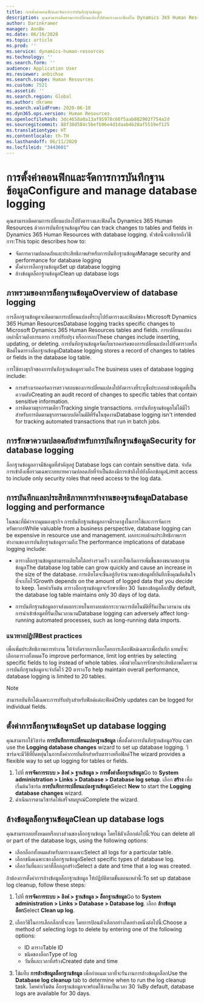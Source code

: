 ```yaml
---
title: การตั้งค่าคอนฟิกและจัดการการบันทึกฐานข้อมูล
description: คุณสามารถติดตามการเปลี่ยนแปลงไปยังตารางและฟิลด์ใน Dynamics 365 Human Resources ด้วยการบันทึกฐานข้อมูล
author: Darinkramer
manager: AnnBe
ms.date: 06/10/2020
ms.topic: article
ms.prod: ''
ms.service: dynamics-human-resources
ms.technology: ''
ms.search.form: ''
audience: Application User
ms.reviewer: anbichse
ms.search.scope: Human Resources
ms.custom: 7521
ms.assetid: ''
ms.search.region: Global
ms.author: dkrame
ms.search.validFrom: 2020-06-10
ms.dyn365.ops.version: Human Resources
ms.openlocfilehash: 3dc4658a0a13af95978c66f5aab882902f754a2d
ms.sourcegitcommit: 88f38d584c5befb96e4d1daab4b28af5519ef125
ms.translationtype: HT
ms.contentlocale: th-TH
ms.lasthandoff: 06/11/2020
ms.locfileid: "3443601"
---
```

# <a name="configure-and-manage-database-logging"></a><span data-ttu-id="492df-103">การตั้งค่าคอนฟิกและจัดการการบันทึกฐานข้อมูล</span><span class="sxs-lookup"><span data-stu-id="492df-103">Configure and manage database logging</span></span>

<span data-ttu-id="492df-104">คุณสามารถติดตามการเปลี่ยนแปลงไปยังตารางและฟิลด์ใน Dynamics 365 Human Resources ด้วยการบันทึกฐานข้อมูล</span><span class="sxs-lookup"><span data-stu-id="492df-104">You can track changes to tables and fields in Dynamics 365 Human Resources with database logging.</span></span> <span data-ttu-id="492df-105">หัวข้อนี้จะอธิบายถึงวิธีการ:</span><span class="sxs-lookup"><span data-stu-id="492df-105">This topic describes how to:</span></span>

- <span data-ttu-id="492df-106">จัดการความปลอดภัยและประสิทธิภาพสำหรับการบันทึกฐานข้อมูล</span><span class="sxs-lookup"><span data-stu-id="492df-106">Manage security and performance for database logging</span></span>
- <span data-ttu-id="492df-107">ตั้งค่าการล็อกฐานข้อมูล</span><span class="sxs-lookup"><span data-stu-id="492df-107">Set up database logging</span></span>
- <span data-ttu-id="492df-108">ล้างข้อมูลล็อกฐานข้อมูล</span><span class="sxs-lookup"><span data-stu-id="492df-108">Clean up database logs</span></span>

## <a name="overview-of-database-logging"></a><span data-ttu-id="492df-109">ภาพรวมของการล็อกฐานข้อมูล</span><span class="sxs-lookup"><span data-stu-id="492df-109">Overview of database logging</span></span>

<span data-ttu-id="492df-110">การล็อกฐานข้อมูลจะติดตามการเปลี่ยนแปลงที่ระบุไปยังตารางและฟิลด์ของ Microsoft Dynamics 365 Human Resources</span><span class="sxs-lookup"><span data-stu-id="492df-110">Database logging tracks specific changes to Microsoft Dynamics 365 Human Resources tables and fields.</span></span> <span data-ttu-id="492df-111">การเปลี่ยนแปลงเหล่านี้รวมถึงการแทรก การปรับปรุง หรือการลบ</span><span class="sxs-lookup"><span data-stu-id="492df-111">These changes include inserting, updating, or deleting.</span></span> <span data-ttu-id="492df-112">การบันทึกฐานข้อมูลจัดเก็บเรกคอร์ดของการเปลี่ยนแปลงไปยังตารางหรือฟิลด์ในตารางล็อกฐานข้อมูล</span><span class="sxs-lookup"><span data-stu-id="492df-112">Database logging stores a record of changes to tables or fields in the database log table.</span></span>

<span data-ttu-id="492df-113">การใช้ทางธุรกิจของการบันทึกฐานข้อมูลรวมถึง:</span><span class="sxs-lookup"><span data-stu-id="492df-113">The business uses of database logging include:</span></span>

- <span data-ttu-id="492df-114">การสร้างเรกคอร์ดการตรวจสอบของการเปลี่ยนแปลงไปยังตารางที่ระบุซึ่งประกอบด้วยข้อมูลที่เป็นความลับ</span><span class="sxs-lookup"><span data-stu-id="492df-114">Creating an audit record of changes to specific tables that contain sensitive information.</span></span>
- <span data-ttu-id="492df-115">การติดตามธุรกรรมเดียว</span><span class="sxs-lookup"><span data-stu-id="492df-115">Tracking single transactions.</span></span> <span data-ttu-id="492df-116">การบันทึกฐานข้อมูลไม่ได้มีไว้สำหรับการติดตามธุรกรรมแบบอัตโนมัติที่รันในชุดงาน</span><span class="sxs-lookup"><span data-stu-id="492df-116">Database logging isn't intended for tracking automated transactions that run in batch jobs.</span></span>

## <a name="security-for-database-logging"></a><span data-ttu-id="492df-117">การรักษาความปลอดภัยสำหรับการบันทึกฐานข้อมูล</span><span class="sxs-lookup"><span data-stu-id="492df-117">Security for database logging</span></span>

<span data-ttu-id="492df-118">ล็อกฐานข้อมูลอาจมีข้อมูลที่สำคัญอยู่ </span><span class="sxs-lookup"><span data-stu-id="492df-118">Database logs can contain sensitive data.</span></span> <span data-ttu-id="492df-119">จำกัดการเข้าถึงเพื่อรวมเฉพาะบทบาทความปลอดภัยที่จำเป็นต้องมีการเข้าถึงไปยังล็อกข้อมูล</span><span class="sxs-lookup"><span data-stu-id="492df-119">Limit access to include only security roles that need access to the log data.</span></span>

## <a name="database-logging-and-performance"></a><span data-ttu-id="492df-120">การบันทึกและประสิทธิภาพการทำงานของฐานข้อมูล</span><span class="sxs-lookup"><span data-stu-id="492df-120">Database logging and performance</span></span>

<span data-ttu-id="492df-121">ในขณะที่มีค่าจากมุมมองธุรกิจ การบันทึกฐานข้อมูลอาจมีราคาสูงในการใช้และการจัดการทรัพยากร</span><span class="sxs-lookup"><span data-stu-id="492df-121">While valuable from a business perspective, database logging can be expensive in resource use and management.</span></span> <span data-ttu-id="492df-122">ผลกระทบด้านประสิทธิภาพการทำงานของการบันทึกฐานข้อมูลรวมถึง:</span><span class="sxs-lookup"><span data-stu-id="492df-122">The performance implications of database logging include:</span></span>

- <span data-ttu-id="492df-123">ตารางล็อกฐานข้อมูลสามารถเติบโตได้อย่างรวดเร็ว และทำให้เกิดการเพิ่มขึ้นของขนาดของฐานข้อมูล</span><span class="sxs-lookup"><span data-stu-id="492df-123">The database log table can grow quickly and cause an increase in the size of the database.</span></span> <span data-ttu-id="492df-124">การเติบโตจะขึ้นอยู่กับจำนวนของข้อมูลที่บันทึกซึ่งคุณตัดสินใจที่จะเก็บไว้</span><span class="sxs-lookup"><span data-stu-id="492df-124">Growth depends on the amount of logged data that you decide to keep.</span></span> <span data-ttu-id="492df-125">โดยค่าเริ่มต้น ตารางล็อกฐานข้อมูลจะรักษาเพียง 30 วันของข้อมูลล็อก</span><span class="sxs-lookup"><span data-stu-id="492df-125">By default, the database log table maintains only 30 days of log data.</span></span> 

- <span data-ttu-id="492df-126">การบันทึกฐานข้อมูลอาจส่งผลกระทบในทางลบต่อกระบวนการอัตโนมัติที่รันเป็นเวลานาน เช่น การนำเข้าข้อมูลที่รันเป็นเวลานาน</span><span class="sxs-lookup"><span data-stu-id="492df-126">Database logging can adversely affect long-running automated processes, such as long-running data imports.</span></span>

### <a name="best-practices"></a><span data-ttu-id="492df-127">แนวทางปฏิบัติ</span><span class="sxs-lookup"><span data-stu-id="492df-127">Best practices</span></span>

<span data-ttu-id="492df-128">เพื่อเพิ่มประสิทธิภาพการทำงาน ให้จำกัดรายการล็อกโดยการเลือกฟิลด์เฉพาะเพื่อบันทึก แทนที่จะเลือกตารางทั้งหมด</span><span class="sxs-lookup"><span data-stu-id="492df-128">To improve performance, limit log entries by selecting specific fields to log instead of whole tables.</span></span> <span data-ttu-id="492df-129">เพื่อช่วยในการรักษาประสิทธิภาพโดยรวม การบันทึกฐานข้อมูลจะจำกัดไว้ 20 ตาราง</span><span class="sxs-lookup"><span data-stu-id="492df-129">To help maintain overall performance, database logging is limited to 20 tables.</span></span>

> [!NOTE]
> <span data-ttu-id="492df-130">สามารถบันทึกได้เฉพาะการปรับปรุงสำหรับฟิลด์แต่ละฟิลด์</span><span class="sxs-lookup"><span data-stu-id="492df-130">Only updates can be logged for individual fields.</span></span>

## <a name="set-up-database-logging"></a><span data-ttu-id="492df-131">ตั้งค่าการล็อกฐานข้อมูล</span><span class="sxs-lookup"><span data-stu-id="492df-131">Set up database logging</span></span>

<span data-ttu-id="492df-132">คุณสามารถใช้วิซาร์ด **การบันทึกการเปลี่ยนแปลงฐานข้อมูล** เพื่อตั้งค่าการบันทึกฐานข้อมูล</span><span class="sxs-lookup"><span data-stu-id="492df-132">You can use the **Logging database changes** wizard to set up database logging.</span></span> <span data-ttu-id="492df-133">วิซาร์ดจะมีวิธีที่ยืดหยุ่นในการตั้งค่าการบันทึกสำหรับตารางหรือฟิลด์</span><span class="sxs-lookup"><span data-stu-id="492df-133">The wizard provides a flexible way to set up logging for tables or fields.</span></span>

1. <span data-ttu-id="492df-134">ไปที่ **การจัดการระบบ > ลิงค์ > ฐานข้อมูล > การตั้งค่าล็อกฐานข้อมูล**</span><span class="sxs-lookup"><span data-stu-id="492df-134">Go to **System administration > Links > Database > Database log setup**.</span></span> <span data-ttu-id="492df-135">เลือก **สร้าง** เพื่อเริ่มต้นวิซาร์ด **การบันทึกการเปลี่ยนแปลงฐานข้อมูล**</span><span class="sxs-lookup"><span data-stu-id="492df-135">Select **New** to start the **Logging database changes** wizard.</span></span>
2. <span data-ttu-id="492df-136">ดำเนินการตามวิซาร์ดให้เสร็จสมบูรณ์</span><span class="sxs-lookup"><span data-stu-id="492df-136">Complete the wizard.</span></span>

## <a name="clean-up-database-logs"></a><span data-ttu-id="492df-137">ล้างข้อมูลล็อกฐานข้อมูล</span><span class="sxs-lookup"><span data-stu-id="492df-137">Clean up database logs</span></span>

<span data-ttu-id="492df-138">คุณสามารถลบทั้งหมดหรือบางส่วนของล็อกฐานข้อมูล โดยใช้ตัวเลือกต่อไปนี้:</span><span class="sxs-lookup"><span data-stu-id="492df-138">You can delete all or part of the database logs, using the following options:</span></span>

- <span data-ttu-id="492df-139">เลือกล็อกทั้งหมดสำหรับตารางเฉพาะ</span><span class="sxs-lookup"><span data-stu-id="492df-139">Select all logs for a particular table.</span></span>
- <span data-ttu-id="492df-140">เลือกชนิดเฉพาะของล็อกฐานข้อมูล</span><span class="sxs-lookup"><span data-stu-id="492df-140">Select specific types of database log.</span></span>
- <span data-ttu-id="492df-141">เลือกวันที่และเวลาที่ล็อกถูกสร้าง</span><span class="sxs-lookup"><span data-stu-id="492df-141">Select a date and time that a log was created.</span></span>

<span data-ttu-id="492df-142">ถ้าต้องการตั้งค่าการล้างข้อมูลล็อกฐานข้อมูล ให้ปฏิบัติตามขั้นตอนเหล่านี้:</span><span class="sxs-lookup"><span data-stu-id="492df-142">To set up database log cleanup, follow these steps:</span></span> 

1. <span data-ttu-id="492df-143">ไปที่ **การจัดการระบบ > ลิงค์ > ฐานข้อมูล > ล็อกฐานข้อมูล**</span><span class="sxs-lookup"><span data-stu-id="492df-143">Go to **System administration > Links > Database > Database log**.</span></span> <span data-ttu-id="492df-144">เลือก **ล้างข้อมูลล็อก**</span><span class="sxs-lookup"><span data-stu-id="492df-144">Select **Clean up log**.</span></span>

2. <span data-ttu-id="492df-145">เลือกวิธีในการเลือกล็อกที่จะลบ โดยการป้อนตัวเลือกอย่างใดอย่างหนึ่งต่อไปนี้:</span><span class="sxs-lookup"><span data-stu-id="492df-145">Choose a method of selecting logs to delete by entering one of the following options:</span></span>

   - <span data-ttu-id="492df-146">ID ตาราง</span><span class="sxs-lookup"><span data-stu-id="492df-146">Table ID</span></span>
   - <span data-ttu-id="492df-147">ชนิดของล็อก</span><span class="sxs-lookup"><span data-stu-id="492df-147">Type of log</span></span>
   - <span data-ttu-id="492df-148">วันที่และเวลาที่สร้าง</span><span class="sxs-lookup"><span data-stu-id="492df-148">Created date and time</span></span>

3. <span data-ttu-id="492df-149">ใช้แท็บ **การล้างข้อมูลล็อกฐานข้อมูล** เพื่อกำหนดเวลาที่จะรันงานการล้างข้อมูลล็อก</span><span class="sxs-lookup"><span data-stu-id="492df-149">Use the **Database log cleanup** tab to determine when to run the log cleanup task.</span></span> <span data-ttu-id="492df-150">โดยค่าเริ่มต้น ล็อกฐานข้อมูลจะพร้อมใช้งานเป็นเวลา 30 วัน</span><span class="sxs-lookup"><span data-stu-id="492df-150">By default, database logs are available for 30 days.</span></span>
